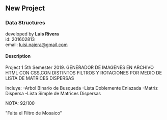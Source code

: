 ## New Project
### Data Structures

developed by **Luis Rivera**<br>
id: 201602813<br>
email: luisi.najera@gmail.com<br>

#### Description
Project 1 5th Semester 2019.
GENERADOR DE IMAGENES EN ARCHIVO HTML CON CSS,CON DISTINTOS FILTROS Y ROTACIONES POR MEDIO DE LISTA DE MATRICES DISPERSAS

Incluye:
-Arbol Binario de Busqueda
-Lista Doblemente Enlazada
-Matriz Dispersa
-Lista Simple de Matrices Dispersas

NOTA: 92/100

"Falta el Filtro de Mosaico"
